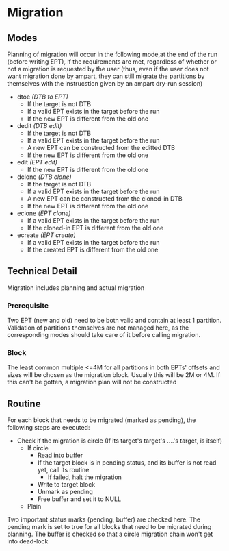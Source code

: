 # Migration

## Modes
Planning of migration will occur in the following mode,at the end of the run (before writing EPT), if the requirements are met, regardless of whether or not a migration is requested by the user (thus, even if the user does not want migration done by ampart, they can still migrate the partitions by themselves with the instrucstion given by an ampart dry-run session)

 - dtoe *(DTB to EPT)*
   - If the target is not DTB
   - If a valid EPT exists in the target before the run
   - If the new EPT is different from the old one
 - dedit *(DTB edit)*
   - If the target is not DTB
   - If a valid EPT exists in the target before the run
   - A new EPT can be constructed from the editted DTB
   - If the new EPT is different from the old one
 - edit *(EPT edit)*
   - If the new EPT is different from the old one
 - dclone *(DTB clone)*
   - If the target is not DTB
   - If a valid EPT exists in the target before the run
   - A new EPT can be constructed from the cloned-in DTB
   - If the new EPT is different from the old one
 - eclone *(EPT clone)*
   - If a valid EPT exists in the target before the run
   - If the cloned-in EPT is different from the old one
 - ecreate *(EPT create)*
   - If a valid EPT exists in the target before the run
   - If the created EPT is different from the old one

## Technical Detail
Migration includes planning and actual migration

### Prerequisite
Two EPT (new and old) need to be both valid and contain at least 1 partition. Validation of partitions themselves are not managed here, as the corresponding modes should take care of it before calling migration.

### Block
The least common multiple <=4M for all partitions in both EPTs' offsets and sizes will be chosen as the migration block. Usually this will be 2M or 4M. If this can't be gotten, a migration plan will not be constructed

## Routine
For each block that needs to be migrated (marked as pending), the following steps are executed:
 - Check if the migration is circle (If its target's target's ....'s target, is itself)
   - If circle
     - Read into buffer
     - If the target block is in pending status, and its buffer is not read yet, call its routine
       - If failed, halt the migration
     - Write to target block
     - Unmark as pending
     - Free buffer and set it to NULL
   - Plain
   
Two important status marks (pending, buffer) are checked here. The pending mark is set to true for all blocks that need to be migrated during planning. The buffer is checked so that a circle migration chain won't get into dead-lock
